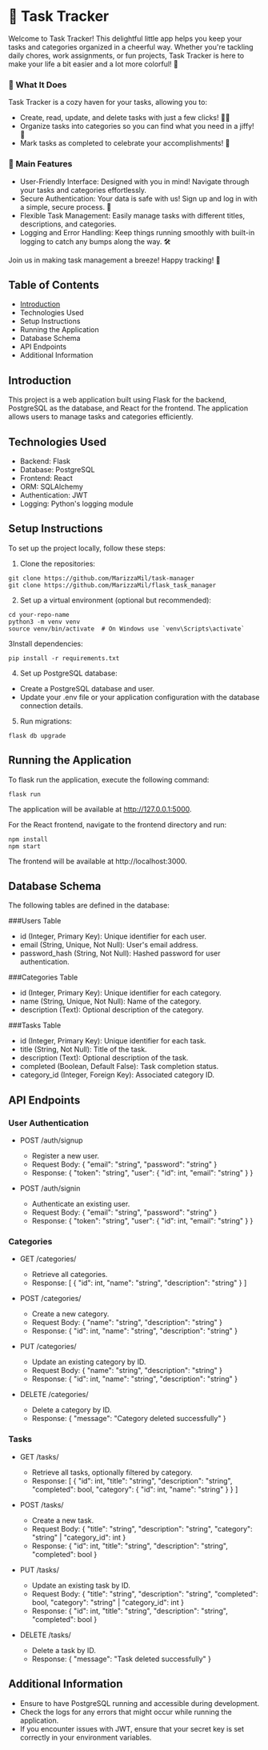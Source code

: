 # 🐾 Task Tracker

Welcome to Task Tracker! This delightful little app helps you keep your tasks and categories organized in a cheerful way. Whether you're tackling daily chores, work assignments, or fun projects, Task Tracker is here to make your life a bit easier and a lot more colorful! 🌈

### 🌟 What It Does
Task Tracker is a cozy haven for your tasks, allowing you to:

* Create, read, update, and delete tasks with just a few clicks! 📝✨
* Organize tasks into categories so you can find what you need in a jiffy! 🎨
* Mark tasks as completed to celebrate your accomplishments! 🎉

### 🎈 Main Features

* User-Friendly Interface: Designed with you in mind! Navigate through your tasks and categories effortlessly.
* Secure Authentication: Your data is safe with us! Sign up and log in with a simple, secure process. 🔐
* Flexible Task Management: Easily manage tasks with different titles, descriptions, and categories.
* Logging and Error Handling: Keep things running smoothly with built-in logging to catch any bumps along the way. 🛠️
  
Join us in making task management a breeze! Happy tracking! 🥳

## Table of Contents

* [Introduction](#Introduction)
* Technologies Used
* Setup Instructions
* Running the Application
* Database Schema
* API Endpoints
* Additional Information

## Introduction

This project is a web application built using Flask for the backend, PostgreSQL as the database, and React for the frontend. The application allows users to manage tasks and categories efficiently.

## Technologies Used

* Backend: Flask
* Database: PostgreSQL
* Frontend: React
* ORM: SQLAlchemy
* Authentication: JWT
* Logging: Python's logging module

## Setup Instructions

To set up the project locally, follow these steps:

1. Clone the repositories:
```
git clone https://github.com/MarizzaMil/task-manager
git clone https://github.com/MarizzaMil/flask_task_manager
```



2. Set up a virtual environment (optional but recommended):
```
cd your-repo-name
python3 -m venv venv
source venv/bin/activate  # On Windows use `venv\Scripts\activate`
```

3Install dependencies:
```
pip install -r requirements.txt
```

4. Set up PostgreSQL database:

* Create a PostgreSQL database and user.
* Update your .env file or your application configuration with the database connection details.
  
5. Run migrations:

```
flask db upgrade
```

## Running the Application

To flask run the application, execute the following command:

```
flask run
```
The application will be available at http://127.0.0.1:5000.


For the React frontend, navigate to the frontend directory and run:
```
npm install
npm start
```
The frontend will be available at http://localhost:3000.

## Database Schema

The following tables are defined in the database:

###Users Table
* id (Integer, Primary Key): Unique identifier for each user.
* email (String, Unique, Not Null): User's email address.
* password_hash (String, Not Null): Hashed password for user authentication.

###Categories Table
* id (Integer, Primary Key): Unique identifier for each category.
* name (String, Unique, Not Null): Name of the category.
* description (Text): Optional description of the category.


###Tasks Table
* id (Integer, Primary Key): Unique identifier for each task.
* title (String, Not Null): Title of the task.
* description (Text): Optional description of the task.
* completed (Boolean, Default False): Task completion status.
* category_id (Integer, Foreign Key): Associated category ID.

## API Endpoints

### User Authentication

- POST /auth/signup
  - Register a new user.
  - Request Body: { "email": "string", "password": "string" }
  - Response: { "token": "string", "user": { "id": int, "email": "string" } }
    
- POST /auth/signin
  - Authenticate an existing user.
  - Request Body: { "email": "string", "password": "string" }
  - Response: { "token": "string", "user": { "id": int, "email": "string" } }
 
### Categories

- GET /categories/
  - Retrieve all categories.
  - Response: [ { "id": int, "name": "string", "description": "string" } ]

- POST /categories/
  - Create a new category.
  - Request Body: { "name": "string", "description": "string" }
  - Response: { "id": int, "name": "string", "description": "string" }

- PUT /categories/<id>
  - Update an existing category by ID.
  - Request Body: { "name": "string", "description": "string" }
  - Response: { "id": int, "name": "string", "description": "string" }

- DELETE /categories/<id>
  - Delete a category by ID.
  - Response: { "message": "Category deleted successfully" }

### Tasks

- GET /tasks/
  - Retrieve all tasks, optionally filtered by category.
  - Response: [ { "id": int, "title": "string", "description": "string", "completed": bool, "category": { "id": int, "name": "string" } } ]

- POST /tasks/
  - Create a new task.
  - Request Body: { "title": "string", "description": "string", "category": "string" | "category_id": int }
  - Response: { "id": int, "title": "string", "description": "string", "completed": bool }

- PUT /tasks/<id>
  - Update an existing task by ID.
  - Request Body: { "title": "string", "description": "string", "completed": bool, "category": "string" | "category_id": int }
  - Response: { "id": int, "title": "string", "description": "string", "completed": bool }

- DELETE /tasks/<id>
  - Delete a task by ID.
  - Response: { "message": "Task deleted successfully" }

## Additional Information
* Ensure to have PostgreSQL running and accessible during development.
* Check the logs for any errors that might occur while running the application.
* If you encounter issues with JWT, ensure that your secret key is set correctly in your environment variables.

